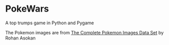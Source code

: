 # PokeWars
A top trumps game in Python and Pygame

The Pokemon images are from [The Complete Pokemon Images Data Set](https://www.kaggle.com/datasets/arenagrenade/the-complete-pokemon-images-data-set) by 
Rohan Asokan
